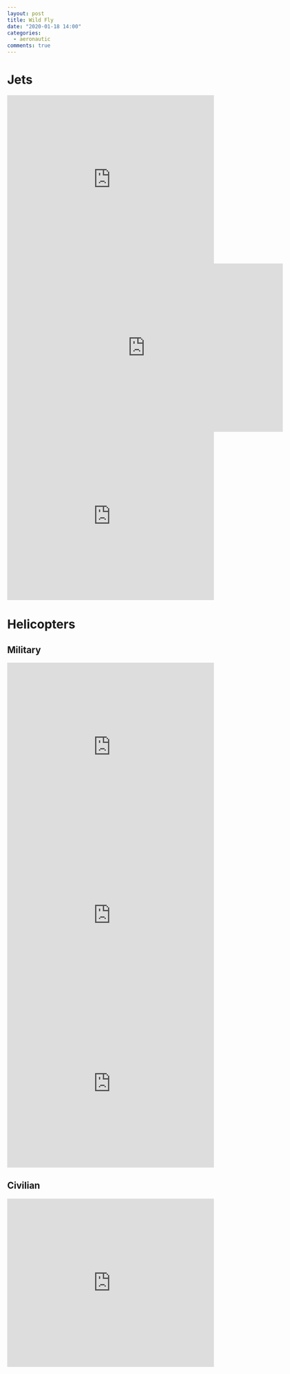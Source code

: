 ```yaml
---
layout: post
title: Wild Fly
date: "2020-01-18 14:00"
categories:
  - aeronautic
comments: true
---
```


# Jets

<iframe title="YouTube video player" width="480" height="390" src="https://www.youtube.com/embed/nltc_dq_VXI" frameborder="0" allow="autoplay; encrypted-media" allowfullscreen></iframe>

<iframe title="YouTube video player" width="640" height="390" src="https://www.youtube.com/embed/MeYnhMC_nM0" frameborder="0" allow="autoplay; encrypted-media" allowfullscreen></iframe>

<iframe title="YouTube video player" width="480" height="390" src="https://www.youtube.com/embed/mVNOmP0QIAQ" frameborder="0" allow="autoplay; encrypted-media" allowfullscreen></iframe>

# Helicopters

## Military

<iframe title="YouTube video player" width="480" height="390" src="https://www.youtube.com/embed/j6uIsGebsiE" frameborder="0" allow="autoplay; encrypted-media" allowfullscreen></iframe>

<iframe title="YouTube video player" width="480" height="390" src="https://www.youtube.com/embed/3jcXi_nlJDI" frameborder="0" allow="autoplay; encrypted-media" allowfullscreen></iframe>

<iframe title="YouTube video player" width="480" height="390" src="https://www.youtube.com/embed/f9SuWBE0PEg" frameborder="0" allow="autoplay; encrypted-media" allowfullscreen></iframe>

## Civilian

<iframe width="480" height="390" src="https://www.youtube.com/embed/eo_MGJ5NusY" frameborder="0" allow="accelerometer; autoplay; encrypted-media; gyroscope; picture-in-picture" allowfullscreen></iframe>